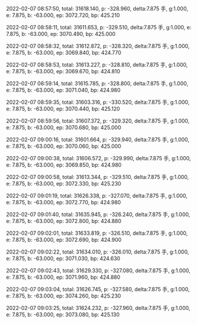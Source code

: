 2022-02-07 08:57:50, total: 31618.140, p: -328.960, delta:7.875 手, g:1.000, e: 7.875, b: -63.000, ep: 3072.720, bp: 425.210

2022-02-07 08:58:11, total: 31611.653, p: -329.510, delta:7.875 手, g:1.000, e: 7.875, b: -63.000, ep: 3070.490, bp: 425.000

2022-02-07 08:58:32, total: 31612.872, p: -328.320, delta:7.875 手, g:1.000, e: 7.875, b: -63.000, ep: 3069.840, bp: 424.770

2022-02-07 08:58:53, total: 31613.227, p: -328.810, delta:7.875 手, g:1.000, e: 7.875, b: -63.000, ep: 3069.670, bp: 424.810

2022-02-07 08:59:14, total: 31615.785, p: -328.800, delta:7.875 手, g:1.000, e: 7.875, b: -63.000, ep: 3071.040, bp: 424.980

2022-02-07 08:59:35, total: 31603.316, p: -330.520, delta:7.875 手, g:1.000, e: 7.875, b: -63.000, ep: 3070.440, bp: 425.120

2022-02-07 08:59:56, total: 31607.372, p: -329.320, delta:7.875 手, g:1.000, e: 7.875, b: -63.000, ep: 3070.680, bp: 425.000

2022-02-07 09:00:16, total: 31601.664, p: -329.940, delta:7.875 手, g:1.000, e: 7.875, b: -63.000, ep: 3070.060, bp: 425.000

2022-02-07 09:00:38, total: 31606.572, p: -329.990, delta:7.875 手, g:1.000, e: 7.875, b: -63.000, ep: 3069.850, bp: 424.980

2022-02-07 09:00:58, total: 31613.344, p: -329.510, delta:7.875 手, g:1.000, e: 7.875, b: -63.000, ep: 3072.330, bp: 425.230

2022-02-07 09:01:19, total: 31626.338, p: -327.070, delta:7.875 手, g:1.000, e: 7.875, b: -63.000, ep: 3072.770, bp: 424.980

2022-02-07 09:01:40, total: 31635.945, p: -326.240, delta:7.875 手, g:1.000, e: 7.875, b: -63.000, ep: 3072.800, bp: 424.880

2022-02-07 09:02:01, total: 31633.819, p: -326.510, delta:7.875 手, g:1.000, e: 7.875, b: -63.000, ep: 3072.690, bp: 424.900

2022-02-07 09:02:22, total: 31634.010, p: -326.010, delta:7.875 手, g:1.000, e: 7.875, b: -63.000, ep: 3071.030, bp: 424.630

2022-02-07 09:02:43, total: 31629.330, p: -327.080, delta:7.875 手, g:1.000, e: 7.875, b: -63.000, ep: 3071.960, bp: 424.880

2022-02-07 09:03:04, total: 31626.745, p: -327.580, delta:7.875 手, g:1.000, e: 7.875, b: -63.000, ep: 3074.260, bp: 425.230

2022-02-07 09:03:25, total: 31624.232, p: -327.960, delta:7.875 手, g:1.000, e: 7.875, b: -63.000, ep: 3073.080, bp: 425.130